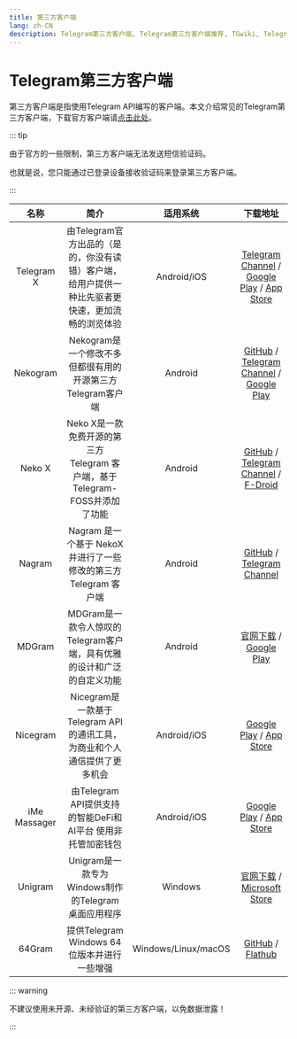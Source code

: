 ```yaml
---
title: 第三方客户端
lang: zh-CN
description: Telegram第三方客户端, Telegram第三方客户端推荐, TGwiki, Telegram知识库
---
```


# Telegram第三方客户端

第三方客户端是指使用Telegram API编写的客户端。本文介绍常见的Telegram第三方客户端，下载官方客户端请[点击此处](https://telegram.org/apps)。

::: tip

由于官方的一些限制，第三方客户端无法发送短信验证码。

也就是说，您只能通过已登录设备接收验证码来登录第三方客户端。

:::

|     名称     |                             简介                             |      适用系统       |                           下载地址                           |
| :----------: | :----------------------------------------------------------: | :-----------------: | :----------------------------------------------------------: |
|  Telegram X  | 由Telegram官方出品的（是的，你没有读错）客户端，给用户提供一种比先驱者更快速，更加流畅的浏览体验 |     Android/iOS     | [Telegram Channel](https://t.me/tgx_log) / [Google Play](https://play.google.com/store/apps/details?id=org.thunderdog.challegram) / [App Store](https://itunes.apple.com/us/app/telegram-x/id898228810) |
|   Nekogram   |  Nekogram是一个修改不多但都很有用的开源第三方Telegram客户端  |       Android       | [GitHub](https://github.com/Nekogram/Nekogram/releases) / [Telegram Channel](https://t.me/NekogramAPKs) / [Google Play](https://play.google.com/store/apps/details?id=tw.nekomimi.nekogram) |
|    Neko X    | Neko X是一款免费开源的第三方 Telegram 客户端，基于Telegram-FOSS并添加了功能 |       Android       | [GitHub](https://github.com/NekoX-Dev/NekoX/releases) / [Telegram Channel](https://t.me/NekoXAPKs) / [F-Droid](https://f-droid.org/packages/nekox.messenger/) |
|    Nagram    | Nagram 是一个基于 NekoX 并进行了一些修改的第三方 Telegram 客户端 |       Android       | [GitHub](https://github.com/NextAlone/Nagram/releases) / [Telegram Channel](https://t.me/nagram_channel) |
|    MDGram    | MDGram是一款令人惊叹的Telegram客户端，具有优雅的设计和广泛的自定义功能 |       Android       | [官网下载](https://mdgram.org/mdgram-download/) / [Google Play](https://play.google.com/store/apps/details?id=org.telegram.mdgram) |
|   Nicegram   | Nicegram是一款基于Telegram API的通讯工具，为商业和个人通信提供了更多机会 |     Android/iOS     | [Google Play](https://play.google.com/store/apps/details?id=app.nicegram) / [App Store](https://apps.apple.com/us/app/nicegram-ai-chat-for-telegram/id1608870673) |
| iMe Massager | 由Telegram API提供支持的智能DeFi和AI平台 使用非托管加密钱包  |     Android/iOS     | [Google Play](https://play.google.com/store/apps/details?id=com.iMe.android) / [App Store](https://apps.apple.com/us/app/ime-messenger-crypto-wallet/id1450480822) |
|   Unigram    |     Unigram是一款专为Windows制作的Telegram 桌面应用程序      |       Windows       | [官网下载](https://unigramdev.github.io/) / [Microsoft Store](https://apps.microsoft.com/detail/9N97ZCKPD60Q) |
|    64Gram    |         提供Telegram Windows 64位版本并进行一些增强          | Windows/Linux/macOS | [GitHub](https://github.com/TDesktop-x64/tdesktop/releases) / [Flathub](https://flathub.org/apps/io.github.tdesktop_x64.TDesktop) |

::: warning

不建议使用未开源、未经验证的第三方客户端，以免数据泄露！

:::
